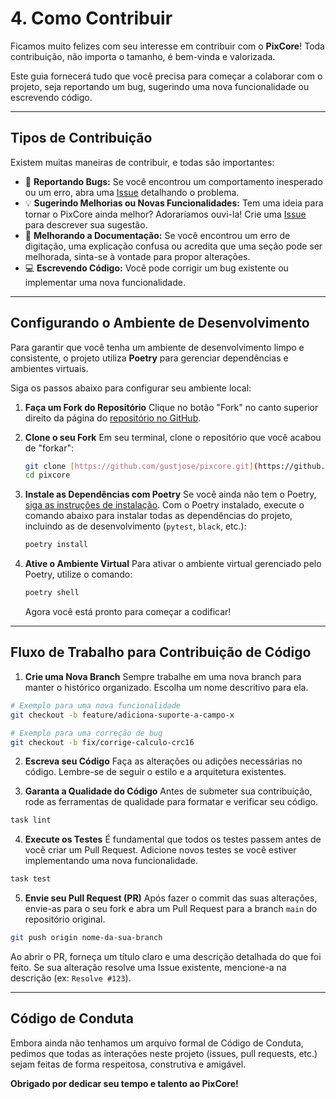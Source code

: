 # 4. Como Contribuir

Ficamos muito felizes com seu interesse em contribuir com o **PixCore**! Toda contribuição, não importa o tamanho, é bem-vinda e valorizada.

Este guia fornecerá tudo que você precisa para começar a colaborar com o projeto, seja reportando um bug, sugerindo uma nova funcionalidade ou escrevendo código.

---

## Tipos de Contribuição

Existem muitas maneiras de contribuir, e todas são importantes:

* 🐞 **Reportando Bugs:** Se você encontrou um comportamento inesperado ou um erro, abra uma [Issue](https://github.com/gustjose/pixcore/issues) detalhando o problema.
* 💡 **Sugerindo Melhorias ou Novas Funcionalidades:** Tem uma ideia para tornar o PixCore ainda melhor? Adoraríamos ouvi-la! Crie uma [Issue](https://github.com/gustjose/pixcore/issues) para descrever sua sugestão.
* 📖 **Melhorando a Documentação:** Se você encontrou um erro de digitação, uma explicação confusa ou acredita que uma seção pode ser melhorada, sinta-se à vontade para propor alterações.
* 💻 **Escrevendo Código:** Você pode corrigir um bug existente ou implementar uma nova funcionalidade.

---

## Configurando o Ambiente de Desenvolvimento

Para garantir que você tenha um ambiente de desenvolvimento limpo e consistente, o projeto utiliza **Poetry** para gerenciar dependências e ambientes virtuais.

Siga os passos abaixo para configurar seu ambiente local:

1.  **Faça um Fork do Repositório**
    Clique no botão "Fork" no canto superior direito da página do [repositório no GitHub](https://github.com/gustjose/pixcore).

2.  **Clone o seu Fork**
    Em seu terminal, clone o repositório que você acabou de "forkar":
    ```bash
    git clone [https://github.com/gustjose/pixcore.git](https://github.com/gustjose/pixcore.git)
    cd pixcore
    ```

3.  **Instale as Dependências com Poetry**
    Se você ainda não tem o Poetry, [siga as instruções de instalação](https://python-poetry.org/docs/#installation). Com o Poetry instalado, execute o comando abaixo para instalar todas as dependências do projeto, incluindo as de desenvolvimento (`pytest`, `black`, etc.):
    ```bash
    poetry install
    ```

4.  **Ative o Ambiente Virtual**
    Para ativar o ambiente virtual gerenciado pelo Poetry, utilize o comando:
    ```bash
    poetry shell
    ```
    Agora você está pronto para começar a codificar!

---

## Fluxo de Trabalho para Contribuição de Código

1.  **Crie uma Nova Branch**
    Sempre trabalhe em uma nova branch para manter o histórico organizado. Escolha um nome descritivo para ela.

```bash
# Exemplo para uma nova funcionalidade
git checkout -b feature/adiciona-suporte-a-campo-x

# Exemplo para uma correção de bug
git checkout -b fix/corrige-calculo-crc16
```

2.  **Escreva seu Código**
    Faça as alterações ou adições necessárias no código. Lembre-se de seguir o estilo e a arquitetura existentes.

3.  **Garanta a Qualidade do Código**
    Antes de submeter sua contribuição, rode as ferramentas de qualidade para formatar e verificar seu código.

```bash
task lint
```

4.  **Execute os Testes**
    É fundamental que todos os testes passem antes de você criar um Pull Request. Adicione novos testes se você estiver implementando uma nova funcionalidade.

```bash
task test
```

5.  **Envie seu Pull Request (PR)**
    Após fazer o commit das suas alterações, envie-as para o seu fork e abra um Pull Request para a branch `main` do repositório original.
```bash
git push origin nome-da-sua-branch
```
Ao abrir o PR, forneça um título claro e uma descrição detalhada do que foi feito. Se sua alteração resolve uma Issue existente, mencione-a na descrição (ex: `Resolve #123`).

---

## Código de Conduta

Embora ainda não tenhamos um arquivo formal de Código de Conduta, pedimos que todas as interações neste projeto (issues, pull requests, etc.) sejam feitas de forma respeitosa, construtiva e amigável.

**Obrigado por dedicar seu tempo e talento ao PixCore!**
